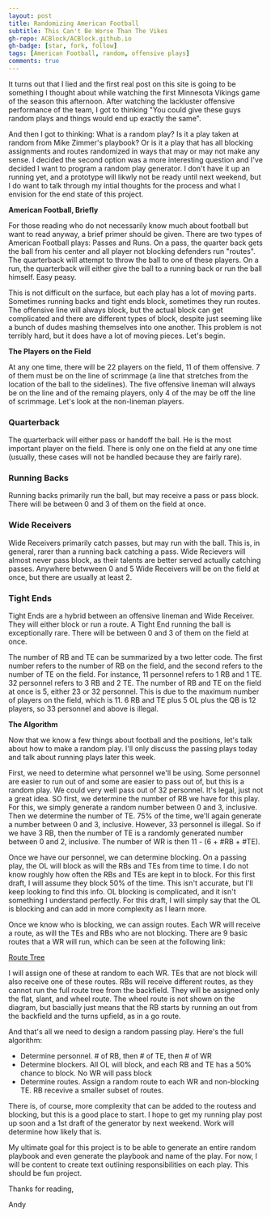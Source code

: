 ```yaml
---
layout: post
title: Randomizing American Football
subtitle: This Can't Be Worse Than The Vikes
gh-repo: ACBlock/ACBlock.github.io
gh-badge: [star, fork, follow]
tags: [American Football, random, offensive plays]
comments: true
---
```


It turns out that I lied and the first real post on this site is going to be something I thought about while watching the first Minnesota Vikings game of the season this afternoon. After watching the lackluster offensive performance of the team, I got to thinking "You could give these guys random plays and things would end up exactly the same".

And then I got to thinking: What is a random play? Is it a play taken at random from Mike Zimmer's playbook? Or is it a play that has all blocking assignments and routes randomized in ways that may or may not make any sense. I decided the second option was a more interesting question and I've decided I want to program a random play generator. I don't have it up an running yet, and a prototype will likwly not be ready until next weekend, but I do want to talk through my intial thoughts for the process and what I envision for the end state of this project.

**American Football, Briefly**

For those reading who do not necessarily know much about football but want to read anyway, a brief primer should be given. There are two types of American Football plays: Passes and Runs. On a pass, the quarter back gets the ball from his center and all player not blocking defenders run "routes". The quarterback will attempt to throw the ball to one of these players. On a run, the quarterback will either give the ball to a running back or run the ball himself. Easy peasy.

This is not difficult on the surface, but each play has a lot of moving parts. Sometimes running backs and tight ends block, sometimes they run routes. The offensive line will always block, but the actual block can get complicated and there are different types of block, despite just seeming like a bunch of dudes mashing themselves into one another. This problem is not terribly hard, but it does have a lot of moving pieces. Let's begin.

**The Players on the Field**

At any one time, there will be 22 players on the field, 11 of them offensive. 7 of them must be on the line of scrimmage (a line that stretches from the location of the ball to the sidelines). The five offensive lineman will always be on the line and of the remaing players, only 4 of the may be off the line of scrimmage. Let's look at the non-lineman players.

### Quarterback
The quarterback will either pass or handoff the ball. He is the most important player on the field. There is only one on the field at any one time (usually, these cases will not be handled because they are fairly rare).

### Running Backs
Running backs primarily run the ball, but may receive a pass or pass block. There will be between 0 and 3 of them on the field at once.

### Wide Receivers
Wide Receivers primarily catch passes, but may run with the ball. This is, in general, rarer than a running back catching a pass. Wide Recievers will almost never pass block, as their talents are better served actually catching passes. Anywhere betwween 0 and 5 Wide Receivers will be on the field at once, but there are usually at least 2.

### Tight Ends
Tight Ends are a hybrid between an offensive lineman and Wide Receiver. They will either block or run a route. A Tight End running the ball is exceptionally rare. There will be between 0 and 3 of them on the field at once.

The number of RB and TE can be summarized by a two letter code. The first number refers to the number of RB on the field, and the second refers to the number of TE on the field. For instance, 11 personnel refers to 1 RB and 1 TE. 32 personnel refers to 3 RB and 2 TE. The number of RB and TE on the field at once is 5, either 23 or 32 personnel. This is due to the maximum number of players on the field, which is 11. 6 RB and TE plus 5 OL plus the QB is 12 players, so 33 personnel and above is illegal.

**The Algorithm**

Now that we know a few things about football and the positions, let's talk about how to make a random play. I'll only discuss the passing plays today and talk about running plays later this week.

First, we need to determine what personnel we'll be using. Some personnel are easier to run out of and some are easier to pass out of, but this is a random play. We could very well pass out of 32 personnel. It's legal, just not a great idea. SO first, we determine the number of RB we have for this play. For this, we simply generate a random number between 0 and 3, inclusive. Then we determine the number of TE. 75% of the time, we'll again generate a number between 0 and 3, inclusive. However, 33 personnel is illegal. So if we have 3 RB, then the number of TE is a randomly generated number between 0 and 2, inclusive. The number of WR is then 11 - (6 + #RB + #TE). 

Once we have our personnel, we can determine blocking. On a passing play, the OL will block as will the RBs and TEs from time to time. I do not know roughly how often the RBs and TEs are kept in to block. For this first draft, I will assume they block 50% of the time. This isn't accurate, but I'll keep looking to find this info. OL blocking is complicated, and it isn't something I understand perfectly. For this draft, I will simply say that the OL is blocking and can add in more complexity as I learn more.

Once we know who is blocking, we can assign routes. Each WR will receive a route, as will the TEs and RBs who are not blocking. There are 9 basic routes that a WR will run, which can be seen at the following link:

[Route Tree](https://www.thephinsider.com/2016/6/20/11975890/football-101-wide-receiver-route-tree)

I will assign one of these at random to each WR. TEs that are not block will also receive one of these routes. RBs will receive different routes, as they cannot run the full route tree from the backfield. They will be assigned only the flat, slant, and wheel route. The wheel route is not shown on the diagram, but bascially just means that the RB starts by running an out from the backfield and the turns upfield, as in a go route.

And that's all we need to design a random passing play. Here's the full algorithm:

- Determine personnel. # of RB, then # of TE, then # of WR
- Determine blockers. All OL will block, and each RB and TE has a 50% chance to block. No WR will pass block
- Determine routes. Assign a random route to each WR and non-blocking TE. RB recevive a smaller subset of routes.

There is, of course, more complexity that can be added to the routess and blocking, but this is a good place to start. I hope to get my running play post up soon and a 1st draft of the generator by next weekend. Work will determine how likely that is.  

My ultimate goal for this project is to be able to generate an entire random playbook and even generate the playbook and name of the play. For now, I will be content to create text outlining responsibilities on each play. This should be fun project.

Thanks for reading, 

Andy 








